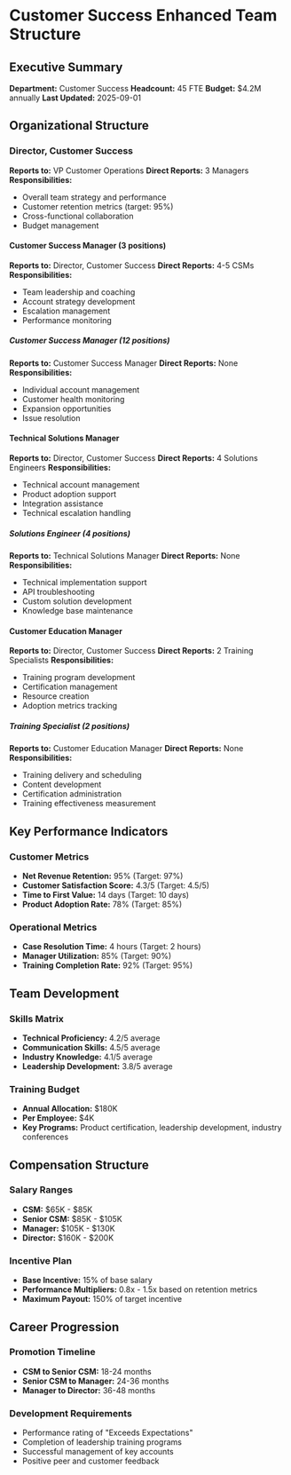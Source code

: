 # Customer Success Enhanced Team Structure

## Executive Summary
**Department:** Customer Success
**Headcount:** 45 FTE
**Budget:** $4.2M annually
**Last Updated:** 2025-09-01

## Organizational Structure

### Director, Customer Success
**Reports to:** VP Customer Operations
**Direct Reports:** 3 Managers
**Responsibilities:**
- Overall team strategy and performance
- Customer retention metrics (target: 95%)
- Cross-functional collaboration
- Budget management

#### Customer Success Manager (3 positions)
**Reports to:** Director, Customer Success
**Direct Reports:** 4-5 CSMs
**Responsibilities:**
- Team leadership and coaching
- Account strategy development
- Escalation management
- Performance monitoring

##### Customer Success Manager (12 positions)
**Reports to:** Customer Success Manager
**Direct Reports:** None
**Responsibilities:**
- Individual account management
- Customer health monitoring
- Expansion opportunities
- Issue resolution

#### Technical Solutions Manager
**Reports to:** Director, Customer Success
**Direct Reports:** 4 Solutions Engineers
**Responsibilities:**
- Technical account management
- Product adoption support
- Integration assistance
- Technical escalation handling

##### Solutions Engineer (4 positions)
**Reports to:** Technical Solutions Manager
**Direct Reports:** None
**Responsibilities:**
- Technical implementation support
- API troubleshooting
- Custom solution development
- Knowledge base maintenance

#### Customer Education Manager
**Reports to:** Director, Customer Success
**Direct Reports:** 2 Training Specialists
**Responsibilities:**
- Training program development
- Certification management
- Resource creation
- Adoption metrics tracking

##### Training Specialist (2 positions)
**Reports to:** Customer Education Manager
**Direct Reports:** None
**Responsibilities:**
- Training delivery and scheduling
- Content development
- Certification administration
- Training effectiveness measurement

## Key Performance Indicators

### Customer Metrics
- **Net Revenue Retention:** 95% (Target: 97%)
- **Customer Satisfaction Score:** 4.3/5 (Target: 4.5/5)
- **Time to First Value:** 14 days (Target: 10 days)
- **Product Adoption Rate:** 78% (Target: 85%)

### Operational Metrics
- **Case Resolution Time:** 4 hours (Target: 2 hours)
- **Manager Utilization:** 85% (Target: 90%)
- **Training Completion Rate:** 92% (Target: 95%)

## Team Development

### Skills Matrix
- **Technical Proficiency:** 4.2/5 average
- **Communication Skills:** 4.5/5 average
- **Industry Knowledge:** 4.1/5 average
- **Leadership Development:** 3.8/5 average

### Training Budget
- **Annual Allocation:** $180K
- **Per Employee:** $4K
- **Key Programs:** Product certification, leadership development, industry conferences

## Compensation Structure

### Salary Ranges
- **CSM:** $65K - $85K
- **Senior CSM:** $85K - $105K
- **Manager:** $105K - $130K
- **Director:** $160K - $200K

### Incentive Plan
- **Base Incentive:** 15% of base salary
- **Performance Multipliers:** 0.8x - 1.5x based on retention metrics
- **Maximum Payout:** 150% of target incentive

## Career Progression

### Promotion Timeline
- **CSM to Senior CSM:** 18-24 months
- **Senior CSM to Manager:** 24-36 months
- **Manager to Director:** 36-48 months

### Development Requirements
- Performance rating of "Exceeds Expectations"
- Completion of leadership training programs
- Successful management of key accounts
- Positive peer and customer feedback